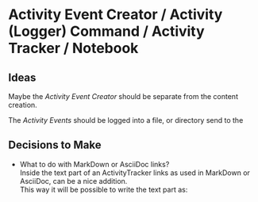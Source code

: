 # Activity Event Creator / Activity (Logger) Command / Activity Tracker / Notebook

## Ideas

Maybe the _Activity Event Creator_ should be separate from the content creation.

The _Activity Events_ should be logged into a file, or directory send to the 


## Decisions to Make

- What to do with MarkDown or AsciiDoc links?  
  Inside the text part of an ActivityTracker links as used in MarkDown or AsciiDoc, can be a nice addition.  
  This way it will be possible to write the text part as:  

    <title>; <uri>                // 2 ordered fields
    title: <title>; uri: <uri>    // 2 named fields separated by semi-colon ';'
    title: <title> uri: <uri>     // 2 named fields separated by space(s) ' '
    [<title>](<uri>)              // A title and uri field, represented in MarkDown format
    <uri>[<title>]                // A title and uri field, represented in AsciiDoc format

  Maybe this is difficult if there are multiple links in MarkDown or AsciiDoc format  
  `LinkTextField(StringTextField(title), UriTextField(uri))`

- Maybe field extraction
 
 
## Action List

- [ ] Create `IssueTaskHandler`
- [ ] Create `JiraIssueTaskHandler`
- [ ] Check if PrimaryIdentifiers require unique identifier information
- [ ] Add test cases to see that only known command / task are allowed
- [ ] Improve the `App` and `AppRunner` test cases as it is the entry point for the cli application.  
      A good example of what is allowed with commands and related fields  
      and what not, especially with the MarkDown, AsciiDoc links  
      (and text links (text links: '<some title> <uri>') maybe that should be completely skipped, or only allowed at front of a text block?) 
      

- [ ] Add field extraction  
      Each activity should have the format:  
      app  identifier  command  <remainer>  
      This remainer can have key / value pairs (fields) which should be easy to extract.
- [ ] Add possibility for template engine(s) next to current StringBuilder implementation
- [ ] Create initial structure / configuration
- [x] Make executable jar  
      Add `maven-jar-plugin`
- [x] Make fat executable jar  
      Add `maven-assembly-plugin`

## Investigate
- [ ] Look into `git-commit-id-maven-plugin`
- [ ] Look into `maven-git-versioning-extension`


## Ideas About Usage

### Initialization

    app  init

### Project

	app  project  start|stop
	app  project  add  
	app  project.mazes-for-programmers  rename  mazes-for-programmers-java

### Book

    app  book  add  

### Opportunity

    app  opportunity  create  [date] <agency> <organisation> <role>
    app  opportunity  list
    app  opportunity  list  <query>
    app  opportunity.tennet  list      List all opportunities, with 'tennet' in their identifier

    app  opportinity.2021.12.20  start
    app  opportinity.2021.12.20  stop

    app  opportunity  create  <date;> agent; organisation; title
    app  opportunity  create  2021.12.20; agent; organisation; title
    app  opportunity  create  2021.12.20; agent; organisation; title; http://uri-to-mail.org/


## Ideas about direction

- [The 6 best note-taking apps of 2022](https://zapier.com/blog/best-note-taking-apps/)
